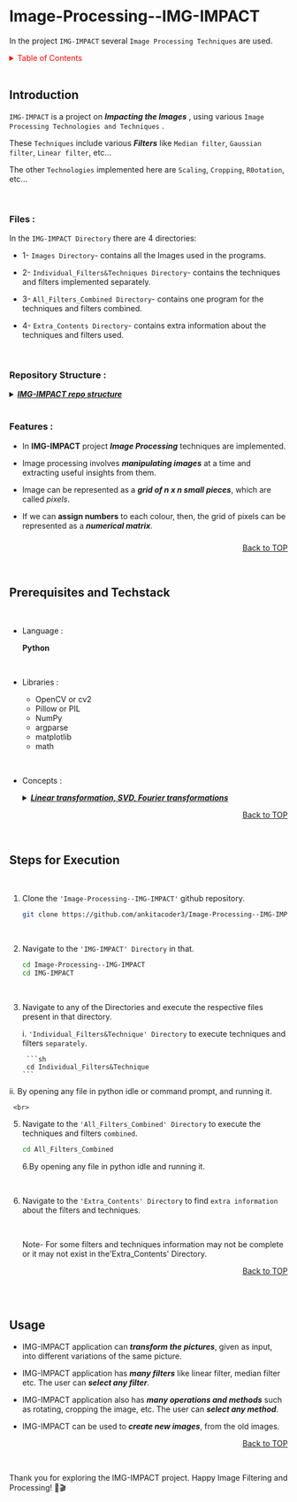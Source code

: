 <a name="readme-top"></a>
# Image-Processing--IMG-IMPACT

In the project ```IMG-IMPACT``` several    ```Image Processing Techniques``` are used.



<details>
  <summary style="color: red;">Table of Contents</summary>
<li> <a href="#a1">Introduction</a></li>
<li> <a href="#a2"> Prerequisites and Techstack</a></li>
<li> <a href="#a3"> Steps for Execution </a></li>
<li>  <a href="#a4">Usage</a></li>
<a href="#end"><u><i>Skip to END...</i></u></a>
</details>
</br>

<a name="a1"></a>
## Introduction
```IMG-IMPACT``` is a project on <i> **Impacting the Images** </i>, using various ```Image Processing Technologies and Techniques``` .

These ```Techniques``` include various <i> **Filters** </i> like ```Median filter```, ```Gaussian filter```, ```Linear filter```, etc... 

The other ```Technologies``` implemented here are ```Scaling```, ```Cropping```, ```R0otation```, etc... 

</br>


### <b>Files :</b>

  In the ```IMG-IMPACT Directory``` there are 4 directories:
  
  - 1- ```Images Directory```- contains all the Images used in the programs.
    
  - 2- ```Individual_Filters&Techniques Directory```- contains the techniques and filters implemented separately.
    
  - 3- ```All_Filters_Combined Directory```- contains one program for the techniques and filters combined.
    
  - 4- ```Extra_Contents Directory```- contains extra information about the techniques and filters used.

</br>

### <b>Repository Structure :</b>

<details>
  <summary color= blue ><u> <b><i>IMG-IMPACT repo structure</i></b></u></summary>

  Below is the structure of the ```IMG-IMPACT``` project repository
  
  ```plaintext
    Image-Processing--IMG-IMPACT/
    │   
    ├── IMG-IMPACT/           # Project Folder
    │   │              
    │   ├── All_Filters_Combined/              # Folder3
    │   │    ├── IMG-IMPACT.py
    │   │    └── IMG-IMPACT.png    #logo
    │   │ 
    │   ├── Extra_Contents/                    # Folder4
    │   │    ├── IMG-IMPACT_Slides.pdf
    │   │    ├── IMG-IMPACT_Information.pdf
    │   │    └── IMG-IMPACT.png    #logo
    │   │ 
    │   ├── Images/                            # Folder1
    │   │    ├── 1_2_rover.jpg
    │   │    ├── 1_new_filtering.jpg
    │   │    ├── 3_4_turtle.jpg
    │   │    ├── 4_CroppedImage.jpg
    │   │    ├── 5_desktop.jpg
    │   │    ├── 6_scenary.jpg
    │   │    ├── 6_scenary1.jpg
    │   │    ├── 7_8_emoji.png.png
    │   │    ├── 9_person.png
    │   │    ├── 10_pig.jpg
    │   │    ├── 10_result.jpg
    │   │    └── IMG-IMPACT.png    #logo
    │   │ 
    │   ├── Individual_Filters&Techniques/     # Folder2
    │   │    ├── 1_ColourFilter.py
    │   │    ├── 2_GrayScale.py
    │   │    ├── 3_ImageReconstruction.py
    │   │    ├── 4_ImageCropping.py
    │   │    ├── 5_LinearFilter.py
    │   │    ├── 6_ImageResizing.py
    │   │    ├── 7.py
    │   │    ├── 8.py
    │   │    ├── 9_MedianFilter.py
    │   │    ├── 10_ImageScaling.py
    │   │    └── IMG-IMPACT.png   #logo
    │   │ 
    │   └── IMG-IMPACT.png   # Project Logo
    │   
    └─── README.md           # Repository README
    
  ```

</details>
</br>



### <b>Features :</b>

  - In **IMG-IMPACT** project ***Image Processing*** techniques are implemented.
      
  - Image processing involves ***manipulating images*** at a time and extracting useful insights from them.
      
  - Image can be represented as a ***grid of n x n small pieces***, which are called *pixels*.
      
  - If we can **assign numbers** to each colour, then, the grid of pixels can be represented as a ***numerical matrix***.
 ###
###

###
###

  <p align="right"><a href="#readme-top">Back to TOP</a></p>
  </br>

<!--
## Objective
* To transform an image to implement techniques, like image rotation, cropping, image smoothening, filters etc
* The techniques mentioned above are implemented using concepts such as linear transformation and SVD
###
###
  -->

  
<a name="a2"></a>
## Prerequisites and Techstack

<br>
    
  * Language :

    **Python**

<br>

  * Libraries :

    
    * OpenCV or cv2
    * Pillow or PIL
    * NumPy
    * argparse
    * matplotlib
    * math


<br>

  * Concepts :
    <details>
    <summary color= blue ><u> <b><i>Linear transformation, SVD, Fourier transformations</i></b></u></summary>

    
      * **Linear transformation** -

        Linear transformations are mathematical operations that maintain the fundamental properties of vector spaces.
        They are often represented using matrices and are essential in geometry, and transformations in computer graphics.
        They provide a structured way to describe and manipulate complex relationships between vectors.
        
      * **SVD**-
   
        Singular Value Decomposition, or SVD, is a powerful matrix factorization technique that breaks down a matrix into three simpler components: U, Σ, and V.
        Here, U and V are orthogonal matrices, and Σ is a diagonal matrix containing singular values.
        SVD is employed in image compression, as it uncovers hidden patterns and relationships in data
        
      * **Fourier transformations** -
   
        Fourier transformations are mathematical methods used to represent functions or signals in the frequency domain.
        The Fourier transform allows us to express complex signals as combinations of simpler sinusoidal components, revealing their frequency and amplitude characteristics.
        This is particularly useful for analyzing and processing signals in fields of image analysis, and data compression.

  </details>

  <p align="right"><a href="#readme-top">Back to TOP</a></p>
  </br>
  
  

<a name="a3"></a> 
## Steps for Execution

<br>

  1. Clone the ```'Image-Processing--IMG-IMPACT'``` github repository.
     ```sh
     git clone https://github.com/ankitacoder3/Image-Processing--IMG-IMPACT.git
      ```
     <br>
     
 2. Navigate to the ```'IMG-IMPACT' Directory``` in that.
    ```sh
    cd Image-Processing--IMG-IMPACT
    cd IMG-IMPACT
    ```
<br>

  3. Navigate to any of the Directories and execute the respective files present in that directory.
     
      i.  ```'Individual_Filters&Technique' Directory``` to execute techniques and filters ```separately```.

          ```sh
          cd Individual_Filters&Technique
         ```

  ii. By opening any file in python idle or command prompt, and running it.


     <br>
     
5. Navigate to the ```'All_Filters_Combined' Directory``` to execute the techniques and filters ```combined```.
    ```sh
    cd All_Filters_Combined
    ```
  
   6.By opening any file in python idle and running it.
   

   <br>
   
 7. Navigate to the ```'Extra_Contents' Directory``` to find ```extra information``` about the filters and techniques.

    <br>
    
    Note- For some filters and techniques information may not be complete or it may not exist in the'Extra_Contents' Directory.
  
  
  
  <p align="right"><a href="#readme-top">Back to TOP</a></p>
  </br>
   </br>

<a name="a4"></a>
## Usage



* IMG-IMPACT application can ***transform the pictures***, given as input, into different variations of the same picture.

  
* IMG-IMPACT application has ***many filters*** like linear filter, median filter etc. The user can ***select any filter***.

  
* IMG-IMPACT application also has ***many operations and methods*** such as rotating, cropping the image, etc. The user can ***select any method***.

  
* IMG-IMPACT can be used to ***create new images***, from the old images.

  <p align="right"><a href="#readme-top">Back to TOP</a></p>
  </br>
<a name="end"></a>
Thank you for exploring the IMG-IMPACT project. Happy Image Filtering and Processing! 🍿🎬

